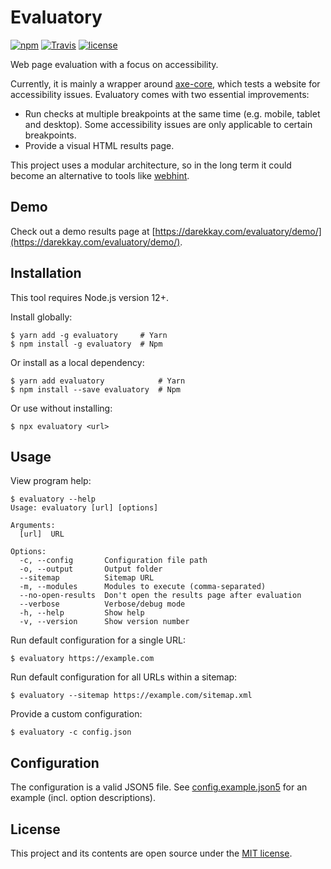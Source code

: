 # Evaluatory

[![npm](https://img.shields.io/npm/v/evaluatory?style=flat-square)](https://www.npmjs.com/package/evaluatory)
[![Travis](https://img.shields.io/travis/com/darekkay/evaluatory?style=flat-square)](https://travis-ci.com/darekkay/evaluatory)
[![license](https://img.shields.io/badge/license-MIT-green?style=flat-square)](https://github.com/darekkay/evaluatory/blob/master/LICENSE)

Web page evaluation with a focus on accessibility.

Currently, it is mainly a wrapper around [axe-core](https://github.com/dequelabs/axe-core), which tests a website for accessibility issues. 
Evaluatory comes with two essential improvements:

- Run checks at multiple breakpoints at the same time (e.g. mobile, tablet and desktop). Some accessibility issues are only applicable to certain breakpoints.
- Provide a visual HTML results page.

This project uses a modular architecture, so in the long term it could become an alternative to tools like [webhint](https://webhint.io).

## Demo

Check out a demo results page at [https://darekkay.com/evaluatory/demo/](https://darekkay.com/evaluatory/demo/). 

## Installation

This tool requires Node.js version 12+.

Install globally:

```shell
$ yarn add -g evaluatory     # Yarn
$ npm install -g evaluatory  # Npm
```

Or install as a local dependency:

```shell
$ yarn add evaluatory            # Yarn
$ npm install --save evaluatory  # Npm
```

Or use without installing:

```shell
$ npx evaluatory <url>
```

## Usage

View program help:

```
$ evaluatory --help
Usage: evaluatory [url] [options]

Arguments:
  [url]  URL

Options:
  -c, --config       Configuration file path
  -o, --output       Output folder
  --sitemap          Sitemap URL
  -m, --modules      Modules to execute (comma-separated)
  --no-open-results  Don't open the results page after evaluation
  --verbose          Verbose/debug mode
  -h, --help         Show help
  -v, --version      Show version number
```

Run default configuration for a single URL:

```shell
$ evaluatory https://example.com
```

Run default configuration for all URLs within a sitemap:

```shell
$ evaluatory --sitemap https://example.com/sitemap.xml
```

Provide a custom configuration:

```shell
$ evaluatory -c config.json
```

## Configuration

The configuration is a valid JSON5 file. See [config.example.json5](config.example.json5) for an example (incl. option descriptions).

## License

This project and its contents are open source under the [MIT license](LICENSE).

